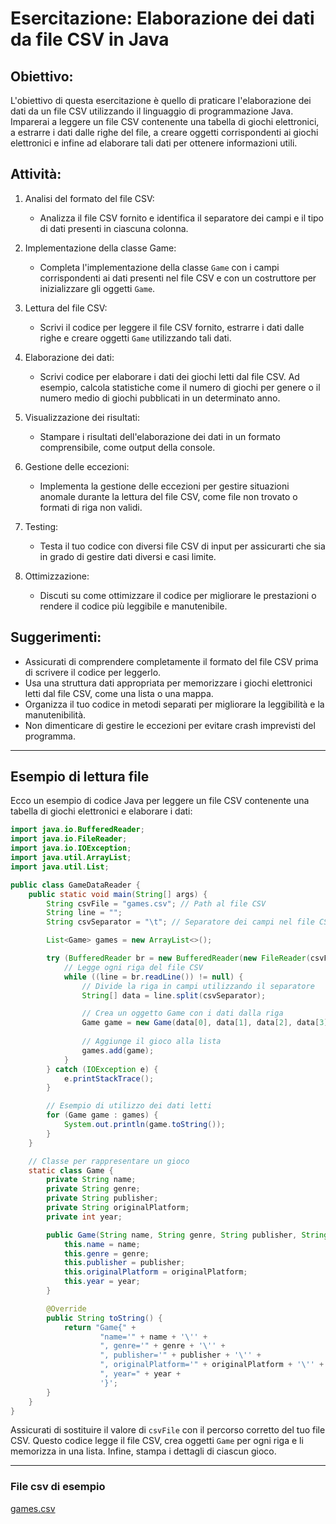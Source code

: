 # Esercitazione: Elaborazione dei dati da file CSV in Java

## Obiettivo:

L'obiettivo di questa esercitazione è quello di praticare l'elaborazione dei dati da un file CSV utilizzando il linguaggio di programmazione Java. Imparerai a leggere un file CSV contenente una tabella di giochi elettronici, a estrarre i dati dalle righe del file, a creare oggetti corrispondenti ai giochi elettronici e infine ad elaborare tali dati per ottenere informazioni utili.

## Attività:

1. Analisi del formato del file CSV:
   - Analizza il file CSV fornito e identifica il separatore dei campi e il tipo di dati presenti in ciascuna colonna.

2. Implementazione della classe Game:
   - Completa l'implementazione della classe `Game` con i campi corrispondenti ai dati presenti nel file CSV e con un costruttore per inizializzare gli oggetti `Game`.

3. Lettura del file CSV:
   - Scrivi il codice per leggere il file CSV fornito, estrarre i dati dalle righe e creare oggetti `Game` utilizzando tali dati.

4. Elaborazione dei dati:
   - Scrivi codice per elaborare i dati dei giochi letti dal file CSV. Ad esempio, calcola statistiche come il numero di giochi per genere o il numero medio di giochi pubblicati in un determinato anno.

5. Visualizzazione dei risultati:
   - Stampare i risultati dell'elaborazione dei dati in un formato comprensibile, come output della console.

6. Gestione delle eccezioni:
   - Implementa la gestione delle eccezioni per gestire situazioni anomale durante la lettura del file CSV, come file non trovato o formati di riga non validi.

7. Testing:
   - Testa il tuo codice con diversi file CSV di input per assicurarti che sia in grado di gestire dati diversi e casi limite.

8. Ottimizzazione:
   - Discuti su come ottimizzare il codice per migliorare le prestazioni o rendere il codice più leggibile e manutenibile.

## Suggerimenti:

- Assicurati di comprendere completamente il formato del file CSV prima di scrivere il codice per leggerlo.
- Usa una struttura dati appropriata per memorizzare i giochi elettronici letti dal file CSV, come una lista o una mappa.
- Organizza il tuo codice in metodi separati per migliorare la leggibilità e la manutenibilità.
- Non dimenticare di gestire le eccezioni per evitare crash imprevisti del programma.

---

## Esempio di lettura file

Ecco un esempio di codice Java per leggere un file CSV contenente una tabella di giochi elettronici e elaborare i dati:

```java
import java.io.BufferedReader;
import java.io.FileReader;
import java.io.IOException;
import java.util.ArrayList;
import java.util.List;

public class GameDataReader {
    public static void main(String[] args) {
        String csvFile = "games.csv"; // Path al file CSV
        String line = "";
        String csvSeparator = "\t"; // Separatore dei campi nel file CSV

        List<Game> games = new ArrayList<>();

        try (BufferedReader br = new BufferedReader(new FileReader(csvFile))) {
            // Legge ogni riga del file CSV
            while ((line = br.readLine()) != null) {
                // Divide la riga in campi utilizzando il separatore
                String[] data = line.split(csvSeparator);

                // Crea un oggetto Game con i dati dalla riga
                Game game = new Game(data[0], data[1], data[2], data[3], Integer.parseInt(data[4]));
                
                // Aggiunge il gioco alla lista
                games.add(game);
            }
        } catch (IOException e) {
            e.printStackTrace();
        }

        // Esempio di utilizzo dei dati letti
        for (Game game : games) {
            System.out.println(game.toString());
        }
    }

    // Classe per rappresentare un gioco
    static class Game {
        private String name;
        private String genre;
        private String publisher;
        private String originalPlatform;
        private int year;

        public Game(String name, String genre, String publisher, String originalPlatform, int year) {
            this.name = name;
            this.genre = genre;
            this.publisher = publisher;
            this.originalPlatform = originalPlatform;
            this.year = year;
        }

        @Override
        public String toString() {
            return "Game{" +
                    "name='" + name + '\'' +
                    ", genre='" + genre + '\'' +
                    ", publisher='" + publisher + '\'' +
                    ", originalPlatform='" + originalPlatform + '\'' +
                    ", year=" + year +
                    '}';
        }
    }
}
```

Assicurati di sostituire il valore di `csvFile` con il percorso corretto del tuo file CSV. Questo codice legge il file CSV, crea oggetti `Game` per ogni riga e li memorizza in una lista. Infine, stampa i dettagli di ciascun gioco.

---

### File csv di esempio

[games.csv](https://raw.githubusercontent.com/maboglia/ProgrammingResources/master/tabelle/games/games.csv)